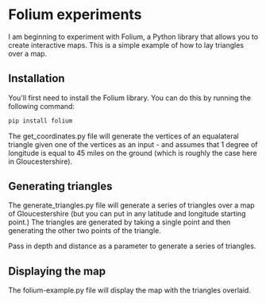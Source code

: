 # Folium experiments

I am beginning to experiment with Folium, a Python library that allows you to create interactive maps. This is a simple example of how to lay triangles over a map.

## Installation

You'll first need to install the Folium library. You can do this by running the following command:

```bash
pip install folium
```

The get_coordinates.py file will generate the vertices of an equalateral triangle given one of the vertices as an input - and assumes that 1 degree of longitude is equal to 45 miles on the ground (which is roughly the case here in Gloucestershire).

## Generating triangles

The generate_triangles.py file will generate a series of triangles over a map of Gloucestershire (but you can put in any latitude and longitude starting point.) The triangles are generated by taking a single point and then generating the other two points of the triangle.

Pass in depth and distance as a parameter to generate a series of triangles.

## Displaying the map

The folium-example.py file will display the map with the triangles overlaid.

```bash

```
